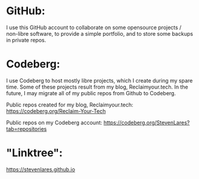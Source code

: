 # GitHub:
I use this GitHub account to collaborate on some opensource projects / non-libre software, to provide a simple portfolio, and to store some backups in private repos.

# Codeberg:
I use Codeberg to host mostly libre projects, which I create during my spare time. 
Some of these projects result from my blog, Reclaimyour.tech. 
In the future, I may migrate all of my public repos from Github to Codeberg.

Public repos created for my blog, Reclaimyour.tech: 
https://codeberg.org/Reclaim-Your-Tech

Public repos on my Codeberg account: 
https://codeberg.org/StevenLares?tab=repositories

# "Linktree": 
https://stevenlares.github.io
